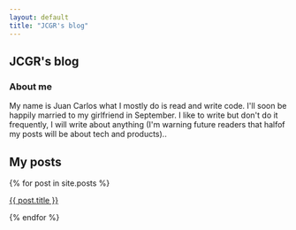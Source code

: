 ```yaml
---
layout: default
title: "JCGR's blog"
---
```


## JCGR's blog

### About me

My name is Juan Carlos what I mostly do is read and write code. I'll soon be happily married to my girlfriend in September.
I like to write but don't do it frequently, I will write about anything (I'm warning future readers that halfof my posts will be about tech and products)..

## My posts
{% for post in site.posts %}<p><a href="{{ site.url }}{{ post.url }}">{{ post.title }}</a></p>{% endfor %}
